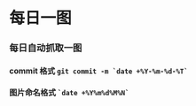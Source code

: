 # 每日一图

### 每日自动抓取一图

#### commit 格式 ```git commit -m `date +%Y-%m-%d-%T` ```
#### 图片命名格式 ``` `date +%Y%m%d%M%N` ```
